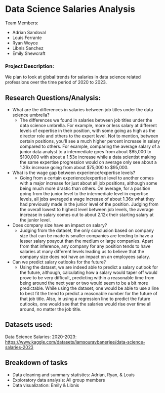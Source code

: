 # Data Science Salaries Analysis

Team Members:
* Adrian Sandoval
* Louis Ferrante
* Ryan Woyce
* Libnis Sanchez
* Emily Shewcraft

### Project Description:
We plan to look at global trends for salaries in data science related professions over the time period of 2020 to 2023.

## Research Questions/Analysis:
* What are the differences in salaries between job titles under the data science umbrella?
    - The differences we found in salaries between job titles under the data science umbrella. For example, more or less salary at different levels of expertise in their position, with some going as high as the director role and others to the expert level. Not to mention, between certain positions, you'll see a much higher percent increase in salary compared to others. For example, comparing the average salary of a junior data analyst to a intermediate goes from about $65,000 to $100,000 with about a 1.53x increase while a data scientist making the same expertise progression would on average only see about a 1.26x increase going from about $75,000 to $95,000.
* What is the wage gap between experience/expertise levels?
    - Going from a certain experience/expertise level to another comes with a major increase for just about all job positions, although some being much more drastic than others. On average, for a position going from the junior level to the intermediate level in expertise levels, all jobs averaged a wage increase of about 1.36x what they had previously made in the junior level of the position. Judging from the overall lowest to highest level between job levels, the average increase in salary comes out to about 2.12x their starting salary at the junior level.
* Does company size have an impact on salary?
    - Judging from the dataset, the only conclusion based on company size that can be made is smaller companies are tending to have a lesser salary poayout than the medium or large companies. Apart from that inference, any company for any position tends to have salaries at many different levels leading us to believe that the company size does not have an impact on an employees salary. 
* Can we predict salary outlooks for the future?
    - Using the dataset, we are indeed able to predict a salary outlook for the future, although, calculating how a salary would taper off would prove to be very difficult, predicting within a reasonable time from being around the next year or two would seem to be a bit more predictable. While using the dataset, one would be able to use a line to best fit the trend to predict a reasonable number for the future of that job title. Also, in using a regression line to predict the future outlooks, one would see that the salaries would rise over time all around, no matter the job title.

## Datasets used:
Data Science Salaries: 2020-2023: https://www.kaggle.com/datasets/iamsouravbanerjee/data-science-salaries-2023

## Breakdown of tasks
* Data cleaning and summary statistics: Adrian, Ryan, & Louis
* Exploratory data analysis: All group members
* Data visualization: Emily & Libnis
